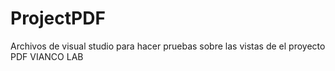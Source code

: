 # ProjectPDF
Archivos de visual studio para hacer pruebas sobre las vistas de el proyecto PDF VIANCO LAB
